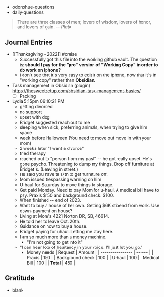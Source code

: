 - odonohue-questions
- daily-questions

> There are three classes of men; lovers of wisdom, lovers of honor, and lovers of gain.
> -- <cite>Plato</cite>

## Journal Entries
-  [[Thanksgiving - 2022]] #cruise 
	- Successfully got this file into the working github vault. The question is: **should I pay for the "pro" version of "Working Copy" in order to do work on Iphone?**
	- I don't see that it's very easy to edit it on the iphone, now that it's in "working copy" rather than **Obsidian.**
- Task management in Obsidian (plugin) https://thesweetsetup.com/obsidian-task-management-basics/
	- [ ] Packing
- Lydia 5:15pm  06:10:21 PM
	- getting divorced
	- no support
	- upset with dog
	- Bridget suggested reach out to me
	- sleeping when sick, preferring animals, when trying to give him space
	- week before Halloween (You need to move out move in with your mom) 
	- 2 weeks later "I want a divorce"
	- tried therapy
	- reached out to "person from my past" -- he got really upset. He's gone psycho. Threatening to dump my things. Drop off furniture at Bridget's. (Leaving in street.) 
	- He said you have til 17th to get furniture off.
	- Mom issued trespassing warning on him
	- U-haul for Saturday to move things to storage.
	- Get paid Monday. Need to pay Mom for u-haul. A medical bill have to pay. Praxis $150 and background check. $100.
	- When finished -- end of 2023.
	- Want to buy a house of her own. Getting $6K stipend from work. Use down-payment on house?
	- Living at Mom's 4221 Norton DR, SB, 46614.
	- He told her to leave Oct. 20th.
	- Guidance on how to buy a house.
	-  Bridget paying for uhaul. Letting me stay here.
	- I am so much more than a money machine.
		- "I'm not going to get into it"
	- "I can hear lots of hesitancy in your voice. I'll just let you go."
		- Money needs
| Request          | Amount |
| ---------------- | ------ |
| Praxis           | 150    |
| Background check | 100    |
| U-haul            | 100    |
| Medical Bill     | 100    |
| **Total**        | 450    |
<!-- TBLFM: @>$2=sum(@I..@-1) -->
## Gratitude
- blank


